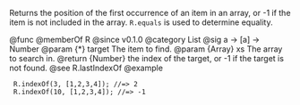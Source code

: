 Returns the position of the first occurrence of an item in an array, or -1
if the item is not included in the array. `R.equals` is used to determine
equality.

@func
@memberOf R
@since v0.1.0
@category List
@sig a -> [a] -> Number
@param {*} target The item to find.
@param {Array} xs The array to search in.
@return {Number} the index of the target, or -1 if the target is not found.
@see R.lastIndexOf
@example

     R.indexOf(3, [1,2,3,4]); //=> 2
     R.indexOf(10, [1,2,3,4]); //=> -1
